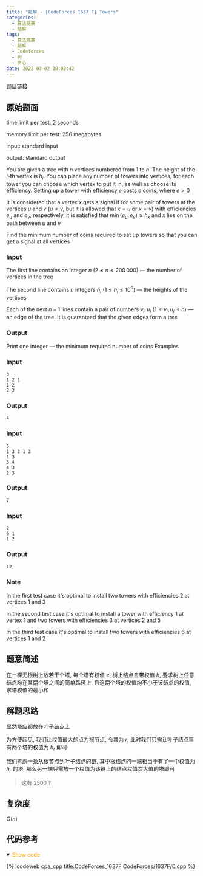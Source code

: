 ```yaml
---
title: "题解 - [CodeForces 1637 F] Towers"
categories:
  - 算法竞赛
  - 题解
tags:
  - 算法竞赛
  - 题解
  - Codeforces
  - 树
  - 贪心
date: 2022-03-02 10:02:42
---
```


[题目链接](https://codeforces.com/problemset/problem/1637/F)

<!-- more -->

## 原始题面

time limit per test: 2 seconds

memory limit per test: 256 megabytes

input: standard input

output: standard output

You are given a tree with $n$ vertices numbered from $1$ to $n$. The height of the $i$-th vertex is $h_i$. You can place any number of towers into vertices, for each tower you can choose which vertex to put it in, as well as choose its efficiency. Setting up a tower with efficiency $e$ costs $e$ coins, where $e > 0$

It is considered that a vertex $x$ gets a signal if for some pair of towers at the vertices $u$ and $v$ ($u \neq v$, but it is allowed that $x = u$ or $x = v$) with efficiencies $e_u$ and $e_v$, respectively, it is satisfied that $\min(e_u, e_v) \geq h_x$ and $x$ lies on the path between $u$ and $v$

Find the minimum number of coins required to set up towers so that you can get a signal at all vertices

### Input

The first line contains an integer $n$ ($2 \le n \le 200\,000$) — the number of vertices in the tree

The second line contains $n$ integers $h_i$ ($1 \le h_i \le 10^9$) — the heights of the vertices

Each of the next $n-  1$ lines contain a pair of numbers $v_i, u_i$ ($1 \le v_i, u_i \le n$) — an edge of the tree. It is guaranteed that the given edges form a tree

### Output

Print one integer — the minimum required number of coins
Examples

### Input

```input1
3
1 2 1
1 2
2 3
```

### Output

```output1
4
```

### Input

```input2
5
1 3 3 1 3
1 3
5 4
4 3
2 3
```

### Output

```output2
7
```

### Input

```input3
2
6 1
1 2
```

### Output

```otuput3
12
```

### Note

In the first test case it's optimal to install two towers with efficiencies $2$ at vertices $1$ and $3$

In the second test case it's optimal to install a tower with efficiency $1$ at vertex $1$ and two towers with efficiencies $3$ at vertices $2$ and $5$

In the third test case it's optimal to install two towers with efficiencies $6$ at vertices $1$ and $2$

## 题意简述

在一棵无根树上放若干个塔, 每个塔有权值 $e$, 树上结点自带权值 $h$, 要求树上任意结点均在某两个塔之间的简单路径上, 且这两个塔的权值均不小于该结点的权值, 求塔权值的最小和

## 解题思路

显然塔应都放在叶子结点上

为方便起见, 我们让权值最大的点为根节点, 令其为 $r$, 此时我们只需让叶子结点里有两个塔的权值为 $h_r$ 即可

我们考虑一条从根节点到叶子结点的链, 其中根结点的一端相当于有了一个权值为 $h_r$ 的塔, 那么另一端只需放一个权值为该链上的结点权值次大值的塔即可

> 这有 2500 ?

## 复杂度

$O(n)$

## 代码参考

<details open>
<summary><font color='orange'>Show code</font></summary>

{% icodeweb cpa_cpp title:CodeForces_1637F CodeForces/1637F/0.cpp %}

</details>
